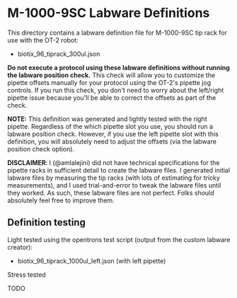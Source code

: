 # M-1000-9SC Labware Definitions

This directory contains a labware definition file for M-1000-9SC tip rack for use with the OT-2 robot:

- biotix_96_tiprack_300ul.json

**Do not execute a protocol using these labware definitions without running the labware position check.**
This check will allow you to customize the pipette offsets manually for your protocol using the OT-2's pipette jog controls.
If you run this check, you don't need to worry about the left/right pipette issue because you'll be able to correct the offsets as part of the check.

**NOTE:** This definition was generated and lightly tested with the right pipette. Regardless of the which pipette slot you use, you should run a labware position check. However, if you use the left pipette slot with this definition, you will absolutely need to adjust the offsets (via the labware position check option).

**DISCLAIMER**: I (@amlalejini) did not have technical specifications for the pipette racks in sufficient detail to create the labware files.
I generated initial labware files by measuring the tip racks (with lots of estimating for tricky measurements), and I used trial-and-error to tweak the labware files until they worked.
As such, these labware files are not perfect. Folks should absolutely feel free to improve them.


## Definition testing

Light tested using the opentrons test script (output from the custom labware creator):

- biotix_96_tiprack_1000ul_left.json (with left pipette)

Stress tested

TODO
